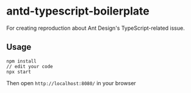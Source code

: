 # antd-typescript-boilerplate

For creating reproduction about Ant Design's TypeScript-related issue.

## Usage
```
npm install
// edit your code
npx start
```
Then open `http://localhost:8080/` in your browser
